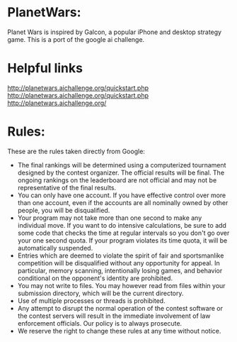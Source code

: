 PlanetWars:
===
Planet Wars is inspired by Galcon, a popular iPhone and desktop strategy game. This is a port of the google ai challenge.

Helpful links
===
http://planetwars.aichallenge.org/quickstart.php
http://planetwars.aichallenge.org/quickstart.php
http://planetwars.aichallenge.org/

Rules:
===
These are the rules taken directly from Google:
- The final rankings will be determined using a computerized tournament designed by the contest organizer. The official results will be final. The ongoing rankings on the leaderboard are not official and may not be representative of the final results.
- You can only have one account. If you have effective control over more than one account, even if the accounts are all nominally owned by other people, you will be disqualified.
- Your program may not take more than one second to make any individual move. If you want to do intensive calculations, be sure to add some code that checks the time at regular intervals so you don't go over your one second quota. If your program violates its time quota, it will be automatically suspended.
- Entries which are deemed to violate the spirit of fair and sportsmanlike competition will be disqualified without any opportunity for appeal. In particular, memory scanning, intentionally losing games, and behavior conditional on the opponent's identity are prohibited.
- You may not write to files. You may however read from files within your submission directory, which will be the current directory.
- Use of multiple processes or threads is prohibited.
- Any attempt to disrupt the normal operation of the contest software or the contest servers will result in the immediate involvement of law enforcement officials. Our policy is to always prosecute.
- We reserve the right to change these rules at any time without notice.
